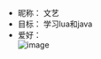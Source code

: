 * 昵称： 文艺
* 目标： 学习lua和java
* 爱好：<br>
![image](https://camo.githubusercontent.com/4e56a7cbaf2d78303e25e783be4cead757532f5227ac34d0b5d136c4ec00584e/68747470733a2f2f696d672e736869656c64732e696f2f62616467652f2d4c75612d3139323133333f266c6f676f3d4c7561266c6f676f436f6c6f723d7768697465)
